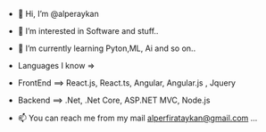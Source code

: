 - 👋 Hi, I’m @alperaykan
- 👀 I’m interested in Software and stuff..
- 🌱 I’m currently learning Pyton,ML, Ai and so on..

- Languages I know => 
- FrontEnd ==> React.js, React.ts, Angular, Angular.js , Jquery 
- Backend ==> .Net, .Net Core, ASP.NET MVC, Node.js
  
- 📫 You can reach me from my mail <alperfirataykan@gmail.com> ...
  
<!---
alperaykan/alperaykan is a ✨ special ✨ repository because its `README.md` (this file) appears on your GitHub profile.
You can click the Preview link to take a look at your changes.
--->
